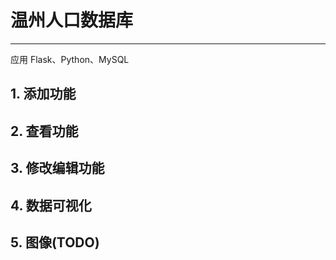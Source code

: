 

# 温州人口数据库

--------------
应用 Flask、Python、MySQL

## 1. 添加功能

## 2. 查看功能

## 3. 修改编辑功能

## 4. 数据可视化

## 5. 图像(TODO)